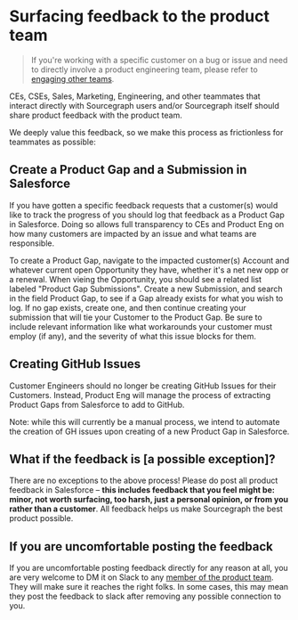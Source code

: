# Surfacing feedback to the product team

> If you're working with a specific customer on a bug or issue and need to directly involve a product engineering team, please refer to [engaging other teams](../support/engaging-other-teams.md).

CEs, CSEs, Sales, Marketing, Engineering, and other teammates that interact directly with Sourcegraph users and/or Sourcegraph itself should share product feedback with the product team.

We deeply value this feedback, so we make this process as frictionless for teammates as possible:

## Create a Product Gap and a Submission in Salesforce
If you have gotten a specific feedback requests that a customer(s) would like to track the progress of you should log that feedback as a Product Gap in Salesforce. Doing so allows full transparency to CEs and Product Eng on how many customers are impacted by an issue and what teams are responsible. 

To create a Product Gap, navigate to the impacted customer(s) Account and whatever current open Opportunity they have, whether it's a net new opp or a renewal. When vieing the Opportunity, you should see a related list labeled "Product Gap Submissions". Create a new Submission, and search in the field Product Gap, to see if a Gap already exists for what you wish to log. If no gap exists, create one, and then continue creating your submission that will tie your Customer to the Product Gap. Be sure to include relevant information like what workarounds your customer must employ (if any), and the severity of what this issue blocks for them. 

## Creating GitHub Issues

Customer Engineers should no longer be creating GitHub Issues for their Customers. Instead, Product Eng will manage the process of extracting Product Gaps from Salesforce to add to GitHub. 

Note: while this will currently be a manual process, we intend to automate the creation of GH issues upon creating of a new Product Gap in Salesforce.

## What if the feedback is [a possible exception]?

There are no exceptions to the above process! Please do post all product feedback in Salesforce – **this includes feedback that you feel might be: minor, not worth surfacing, too harsh, just a personal opinion, or from you rather than a customer**. All feedback helps us make Sourcegraph the best product possible.

## If you are uncomfortable posting the feedback

If you are uncomfortable posting feedback directly for any reason at all, you are very welcome to DM it on Slack to any [member of the product team](index.md#members). They will make sure it reaches the right folks. In some cases, this may mean they post the feedback to slack after removing any possible connection to you.
